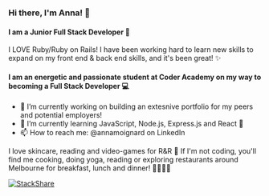 ### Hi there, I'm Anna! 👋
#### I am a Junior Full Stack Developer 🐢
 
 I LOVE Ruby/Ruby on Rails! I have been working hard to learn new skills to expand on my front end & back end skills, and it's been great! ✨

#### I am an energetic and passionate student at Coder Academy on my way to becoming a Full Stack Developer 💻
- 🔭 I’m currently working on building an extesnive portfolio for my peers and potential employers!
- 🌱 I’m currently learning JavaScript, Node.js, Express.js and React 💚
- 📫 How to reach me: @annamoignard on LinkedIn

I love skincare, reading and video-games for R&R 💛
If I'm not coding, you'll find me cooking, doing yoga, reading or exploring restaurants around Melbourne for breakfast, lunch and dinner! 🧘🏻‍♀️🍝

[![StackShare](http://img.shields.io/badge/tech-stack-0690fa.svg?style=flat)](https://stackshare.io/amoignardcoder/my-stack)



